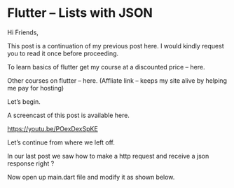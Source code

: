 # Flutter – Lists with JSON

Hi Friends,

This post is a continuation of my previous post here. I would kindly request you to read it once before proceeding.

To learn basics of flutter get my course at a discounted price – here.

Other courses on flutter – here. (Affliate link – keeps my site alive by helping me pay for hosting)

Let’s begin.

A screencast of this post is available here.

https://youtu.be/POexDexSpKE

Let’s continue from where we left off.

In our last post we saw how to make a http request and receive a json response right ?

Now open up main.dart file and modify it as shown below.


